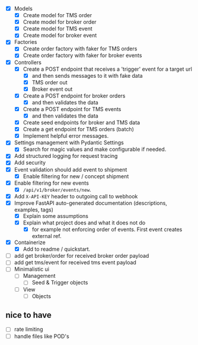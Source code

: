 - [x] Models
  - [x] Create model for TMS order
  - [x] Create model for broker order
  - [x] Create model for TMS event
  - [x] Create model for broker event
- [x] Factories
  - [x] Create order factory with faker for TMS orders
  - [x] Create order factory with faker for broker events
- [x] Controllers
  - [x] Create a POST endpoint that receives a 'trigger' event for a target url
    - [x] and then sends messages to it with fake data
    - [x] TMS order out
    - [x] Broker event out  
  - [x] Create a POST endpoint for broker orders
    - [x] and then validates the data
  - [x] Create a POST endpoint for TMS events
    - [x] and then validates the data
  - [x] Create seed endpoints for broker and TMS data
  - [x] Create a get endpoint for TMS orders (batch)
  - [x] Implement helpful error messages.
- [x] Settings management with Pydantic Settings
  - [x] Search for magic values and make configurable if needed.
- [x] Add structured logging for request tracing
- [x] Add security
- [x] Event validation should add event to shipment
  - [x] Enable filtering for new / concept shipment
- [x] Enable filtering for new events 
  - [x] `/api/v1/broker/events/new`.
- [x] Add `X-API-KEY` header to outgoing call to webhook
- [x] Improve FastAPI auto-generated documentation (descriptions, examples, tags)
  - [x] Explain some assumptions
  - [x] Explain what project does and what it does not do
    - [x] for example not enforcing order of events. First event creates external ref.
- [x] Containerize
  - [x] Add to readme / quickstart.

- [ ] add get broker/order for received broker order payload
- [ ] add get tms/event for received tms event payload
- [ ] Minimalistic ui
  - [ ] Management
    - [ ] Seed & Trigger objects
  - [ ] View
    - [ ] Objects

## nice to have
- [ ] rate limiting
- [ ] handle files like POD's